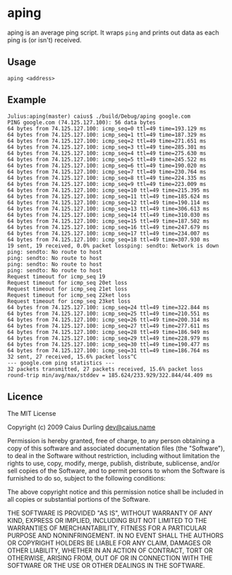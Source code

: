 # aping

aping is an average ping script. It wraps `ping` and prints out data as each ping is (or isn't) received.

## Usage

	aping <address>

## Example

	Julius:aping(master) caius$ ./build/Debug/aping google.com
	PING google.com (74.125.127.100): 56 data bytes
	64 bytes from 74.125.127.100: icmp_seq=0 ttl=49 time=193.129 ms
	64 bytes from 74.125.127.100: icmp_seq=1 ttl=49 time=187.329 ms
	64 bytes from 74.125.127.100: icmp_seq=2 ttl=49 time=271.651 ms
	64 bytes from 74.125.127.100: icmp_seq=3 ttl=49 time=285.301 ms
	64 bytes from 74.125.127.100: icmp_seq=4 ttl=49 time=275.630 ms
	64 bytes from 74.125.127.100: icmp_seq=5 ttl=49 time=245.522 ms
	64 bytes from 74.125.127.100: icmp_seq=6 ttl=49 time=190.020 ms
	64 bytes from 74.125.127.100: icmp_seq=7 ttl=49 time=230.764 ms
	64 bytes from 74.125.127.100: icmp_seq=8 ttl=49 time=224.335 ms
	64 bytes from 74.125.127.100: icmp_seq=9 ttl=49 time=223.009 ms
	64 bytes from 74.125.127.100: icmp_seq=10 ttl=49 time=215.395 ms
	64 bytes from 74.125.127.100: icmp_seq=11 ttl=49 time=185.624 ms
	64 bytes from 74.125.127.100: icmp_seq=12 ttl=49 time=190.114 ms
	64 bytes from 74.125.127.100: icmp_seq=13 ttl=49 time=306.613 ms
	64 bytes from 74.125.127.100: icmp_seq=14 ttl=49 time=310.030 ms
	64 bytes from 74.125.127.100: icmp_seq=15 ttl=49 time=187.502 ms
	64 bytes from 74.125.127.100: icmp_seq=16 ttl=49 time=247.679 ms
	64 bytes from 74.125.127.100: icmp_seq=17 ttl=49 time=234.007 ms
	64 bytes from 74.125.127.100: icmp_seq=18 ttl=49 time=307.930 ms
	19 sent, 19 received, 0.0% packet lossping: sendto: Network is down
	ping: sendto: No route to host
	ping: sendto: No route to host
	ping: sendto: No route to host
	ping: sendto: No route to host
	Request timeout for icmp_seq 19
	Request timeout for icmp_seq 20et loss
	Request timeout for icmp_seq 21et loss
	Request timeout for icmp_seq 22ket loss
	Request timeout for icmp_seq 23ket loss
	64 bytes from 74.125.127.100: icmp_seq=24 ttl=49 time=322.844 ms
	64 bytes from 74.125.127.100: icmp_seq=25 ttl=49 time=210.551 ms
	64 bytes from 74.125.127.100: icmp_seq=26 ttl=49 time=200.314 ms
	64 bytes from 74.125.127.100: icmp_seq=27 ttl=49 time=277.611 ms
	64 bytes from 74.125.127.100: icmp_seq=28 ttl=49 time=186.949 ms
	64 bytes from 74.125.127.100: icmp_seq=29 ttl=49 time=228.979 ms
	64 bytes from 74.125.127.100: icmp_seq=30 ttl=49 time=190.477 ms
	64 bytes from 74.125.127.100: icmp_seq=31 ttl=49 time=186.764 ms
	32 sent, 27 received, 15.6% packet loss^C
	--- google.com ping statistics ---
	32 packets transmitted, 27 packets received, 15.6% packet loss
	round-trip min/avg/max/stddev = 185.624/233.929/322.844/44.409 ms

## Licence

The MIT License

Copyright (c) 2009 Caius Durling <dev@caius.name>

Permission is hereby granted, free of charge, to any person obtaining a copy
of this software and associated documentation files (the "Software"), to deal
in the Software without restriction, including without limitation the rights
to use, copy, modify, merge, publish, distribute, sublicense, and/or sell
copies of the Software, and to permit persons to whom the Software is
furnished to do so, subject to the following conditions:

The above copyright notice and this permission notice shall be included in
all copies or substantial portions of the Software.

THE SOFTWARE IS PROVIDED "AS IS", WITHOUT WARRANTY OF ANY KIND, EXPRESS OR
IMPLIED, INCLUDING BUT NOT LIMITED TO THE WARRANTIES OF MERCHANTABILITY,
FITNESS FOR A PARTICULAR PURPOSE AND NONINFRINGEMENT. IN NO EVENT SHALL THE
AUTHORS OR COPYRIGHT HOLDERS BE LIABLE FOR ANY CLAIM, DAMAGES OR OTHER
LIABILITY, WHETHER IN AN ACTION OF CONTRACT, TORT OR OTHERWISE, ARISING FROM,
OUT OF OR IN CONNECTION WITH THE SOFTWARE OR THE USE OR OTHER DEALINGS IN
THE SOFTWARE.
